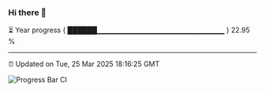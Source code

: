 ### Hi there 👋

⏳ Year progress { ██████▁▁▁▁▁▁▁▁▁▁▁▁▁▁▁▁▁▁▁▁▁▁▁▁ } 22.95 %

---

⏰ Updated on Tue, 25 Mar 2025 18:16:25 GMT

![Progress Bar CI](https://github.com/code-lakshay/GitHub-Actions-Demo/workflows/Progress%20Bar%20CI/badge.svg)
